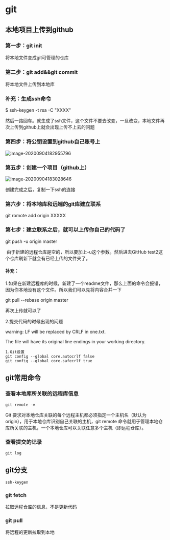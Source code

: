 # git

## 本地项目上传到github

### 第一步：git init 

将本地文件变成git可管理的仓库

### 第二步：git add&&git commit 

将本地文件上传到本地库

### 补充：生成ssh命令

 $ ssh-keygen -t rsa -C "XXXX"

然后一路回车。就生成了ssh文件，这个文件不要去改变，一旦改变，本地文件再次上传到github上就会出现上传不上去的问题

### 第四步：将公钥设置到github自己账号上

![image-20200904182955796](C:\Users\wyh\AppData\Roaming\Typora\typora-user-images\image-20200904182955796.png)

### 第五步：创建一个项目（github上）

![image-20200904183028646](C:\Users\wyh\AppData\Roaming\Typora\typora-user-images\image-20200904183028646.png)

创建完成之后，复制一下ssh的连接

### 第六步：将本地库和远端的git库建立联系

git romote add origin XXXXX

### 第七步：建立联系之后，就可以上传你自己的代码了

 git push -u origin master

​    由于新建的远程仓库是空的，所以要加上-u这个参数。然后进去GitHub test2这个仓库刷新下就会有已经上传的文件夹了。

#### 补充：

1.如果在新建远程库的时候，新建了一个readme文件，那么上面的命令会报错，因为你本地没有这个文件。所以我们可以先将内容合并一下

git pull --rebase origin master

再次上传就可以了

2.提交代码的时候出现的问题

warning: LF will be replaced by CRLF in one.txt.

The file will have its original line endings in your working directory.

```shell
1.Git设置
git config --global core.autocrlf false
git config --global core.safecrlf true
```





## git常用命令

### 查看本地库所关联的远程库信息

```shell
git remote -v 
```

Git 要求对本地仓库关联的每个远程主机都必须指定一个主机名（默认为 origin），用于本地仓库识别自己关联的主机，git remote 命令就用于管理本地仓库所关联的主机，一个本地仓库可以关联任意多个主机（即远程仓库）。

### 查看提交的记录

```
git log 
```









## git分支

```
ssh-keygen
```

### git fetch 

拉取远程仓库的信息，不是更新代码

### git pull

将远程的更新拉取到本地